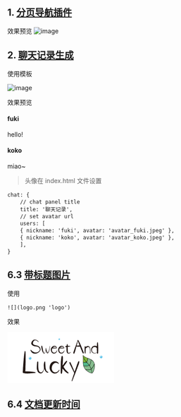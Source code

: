 
## 1. [分页导航插件](https://github.com/imyelo/docsify-pagination#readme)

效果预览
![image](https://user-images.githubusercontent.com/26021085/168455381-5e956f08-c0aa-41dc-8ec4-79141fd52c1e.png)

## 2. [聊天记录生成](https://github.com/dcyuki/docsify-chat)

使用模板

![image](https://user-images.githubusercontent.com/26021085/168457311-c1427f2a-ab5c-46f4-bb73-a35fbf9f605b.png)

效果预览

<!-- chat:start -->

#### **fuki**

hello!

#### **koko**

miao~

<!-- chat:end -->


> 头像在 index.html 文件设置

    chat: {
        // chat panel title
        title: '聊天记录',
        // set avatar url
        users: [
        { nickname: 'fuki', avatar: 'avatar_fuki.jpeg' },
        { nickname: 'koko', avatar: 'avatar_koko.jpeg' },
        ],
    }

## 6.3 [带标题图片](https://h-hg.github.io/docsify-image-caption/#/)

使用 

    ![](logo.png 'logo')

效果

<left> ![](../../images/logo.png 'logo')

## 6.4 [文档更新时间](https://github.com/pfeak/docsify-updated)


